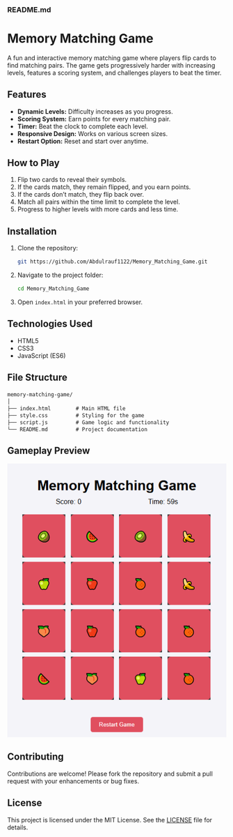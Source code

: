 ### README.md

# Memory Matching Game

A fun and interactive memory matching game where players flip cards to find matching pairs. The game gets progressively harder with increasing levels, features a scoring system, and challenges players to beat the timer.

## Features

- **Dynamic Levels:** Difficulty increases as you progress.
- **Scoring System:** Earn points for every matching pair.
- **Timer:** Beat the clock to complete each level.
- **Responsive Design:** Works on various screen sizes.
- **Restart Option:** Reset and start over anytime.

## How to Play

1. Flip two cards to reveal their symbols.
2. If the cards match, they remain flipped, and you earn points.
3. If the cards don’t match, they flip back over.
4. Match all pairs within the time limit to complete the level.
5. Progress to higher levels with more cards and less time.

## Installation

1. Clone the repository:
   ```bash
   git https://github.com/Abdulrauf1122/Memory_Matching_Game.git
   ```
2. Navigate to the project folder:
   ```bash
   cd Memory_Matching_Game
   ```
3. Open `index.html` in your preferred browser.

## Technologies Used

- HTML5
- CSS3
- JavaScript (ES6)

## File Structure

```
memory-matching-game/
│
├── index.html        # Main HTML file
├── style.css         # Styling for the game
├── script.js         # Game logic and functionality
└── README.md         # Project documentation
```

## Gameplay Preview

![Memory Matching Game Screenshot](Screenshot.png)

## Contributing

Contributions are welcome! Please fork the repository and submit a pull request with your enhancements or bug fixes.

## License

This project is licensed under the MIT License. See the [LICENSE](LICENSE) file for details.
```
